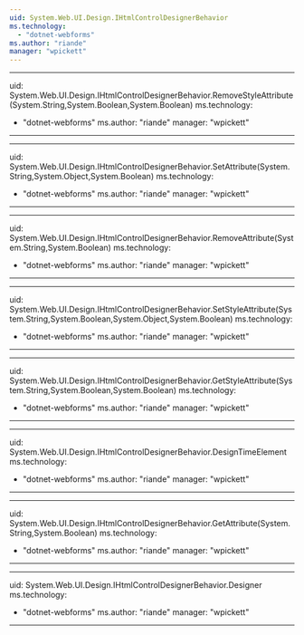 ```yaml
---
uid: System.Web.UI.Design.IHtmlControlDesignerBehavior
ms.technology: 
  - "dotnet-webforms"
ms.author: "riande"
manager: "wpickett"
---
```


---
uid: System.Web.UI.Design.IHtmlControlDesignerBehavior.RemoveStyleAttribute(System.String,System.Boolean,System.Boolean)
ms.technology: 
  - "dotnet-webforms"
ms.author: "riande"
manager: "wpickett"
---

---
uid: System.Web.UI.Design.IHtmlControlDesignerBehavior.SetAttribute(System.String,System.Object,System.Boolean)
ms.technology: 
  - "dotnet-webforms"
ms.author: "riande"
manager: "wpickett"
---

---
uid: System.Web.UI.Design.IHtmlControlDesignerBehavior.RemoveAttribute(System.String,System.Boolean)
ms.technology: 
  - "dotnet-webforms"
ms.author: "riande"
manager: "wpickett"
---

---
uid: System.Web.UI.Design.IHtmlControlDesignerBehavior.SetStyleAttribute(System.String,System.Boolean,System.Object,System.Boolean)
ms.technology: 
  - "dotnet-webforms"
ms.author: "riande"
manager: "wpickett"
---

---
uid: System.Web.UI.Design.IHtmlControlDesignerBehavior.GetStyleAttribute(System.String,System.Boolean,System.Boolean)
ms.technology: 
  - "dotnet-webforms"
ms.author: "riande"
manager: "wpickett"
---

---
uid: System.Web.UI.Design.IHtmlControlDesignerBehavior.DesignTimeElement
ms.technology: 
  - "dotnet-webforms"
ms.author: "riande"
manager: "wpickett"
---

---
uid: System.Web.UI.Design.IHtmlControlDesignerBehavior.GetAttribute(System.String,System.Boolean)
ms.technology: 
  - "dotnet-webforms"
ms.author: "riande"
manager: "wpickett"
---

---
uid: System.Web.UI.Design.IHtmlControlDesignerBehavior.Designer
ms.technology: 
  - "dotnet-webforms"
ms.author: "riande"
manager: "wpickett"
---
